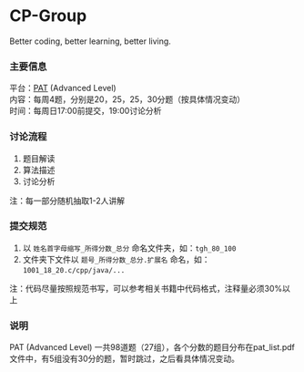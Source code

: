 # CP-Group
Better coding, better learning, better living.

### 主要信息

平台：[PAT][1] (Advanced Level)   
内容：每周4题，分别是20，25，25，30分题（按具体情况变动）   
时间：每周日17:00前提交，19:00讨论分析   


### 讨论流程

1. 题目解读
2. 算法描述
3. 讨论分析

注：每一部分随机抽取1-2人讲解


### 提交规范

1. 以 `姓名首字母缩写_所得分数_总分` 命名文件夹，如：`tgh_80_100`
2. 文件夹下文件以 `题号_所得分数_总分.扩展名` 命名，如：`1001_18_20.c/cpp/java/...`

注：代码尽量按照规范书写，可以参考相关书籍中代码格式，注释量必须30%以上


### 说明

PAT (Advanced Level) 一共98道题（27组），各个分数的题目分布在pat_list.pdf文件中，有5组没有30分的题，暂时跳过，之后看具体情况变动。


[1]:	http://www.patest.cn/contests
